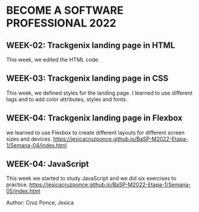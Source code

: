 # BECOME A SOFTWARE PROFESSIONAL 2022 
## WEEK-02: Trackgenix landing page in HTML
This week, we edited the HTML code.
## WEEK-03: Trackgenix landing page in CSS
This week, we defined styles for the landing page. I learned to use different tags and to add color attributes, styles and fonts.
## WEEK-04: Trackgenix landing page in Flexbox
we learned to use Flexbox to create different layouts for different screen sizes and devices.
https://jesicacruzponce.github.io/BaSP-M2022-Etapa-1/Semana-04/index.html
## WEEK-04: JavaScript
This week we started to study JavaScript and we did six exercises to practice. 
https://jesicacruzponce.github.io/BaSP-M2022-Etapa-1/Semana-05/index.html 

Author: Cruz Ponce, Jesica
